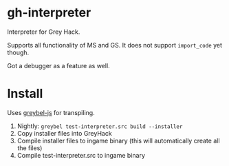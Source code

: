 # gh-interpreter

Interpreter for Grey Hack.

Supports all functionality of MS and GS. It does not support `import_code` yet though.

Got a debugger as a feature as well.

# Install

Uses [greybel-js](https://github.com/ayecue/greybel-js) for transpiling.

1. Nightly: `greybel test-interpreter.src build --installer`
2. Copy installer files into GreyHack
3. Compile installer files to ingame binary (this will automatically create all the files)
4. Compile test-interpreter.src to ingame binary
